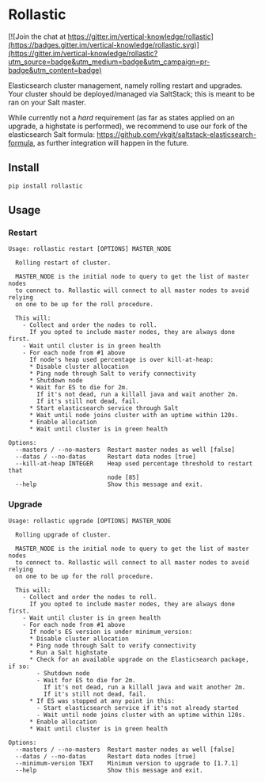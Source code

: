 Rollastic
=========

[![Join the chat at https://gitter.im/vertical-knowledge/rollastic](https://badges.gitter.im/vertical-knowledge/rollastic.svg)](https://gitter.im/vertical-knowledge/rollastic?utm_source=badge&utm_medium=badge&utm_campaign=pr-badge&utm_content=badge)

Elasticsearch cluster management, namely rolling restart and upgrades.
Your cluster should be deployed/managed via SaltStack; this is meant to be ran on your Salt master.

While currently not a *hard* requirement (as far as states applied on an upgrade, a highstate is performed), we
recommend to use our fork of the elasticsearch Salt formula: https://github.com/vkgit/saltstack-elasticsearch-formula,
as further integration will happen in the future.


Install
-------

```
pip install rollastic
```

Usage
-----

### Restart

```
Usage: rollastic restart [OPTIONS] MASTER_NODE

  Rolling restart of cluster.

  MASTER_NODE is the initial node to query to get the list of master nodes
  to connect to. Rollastic will connect to all master nodes to avoid relying
  on one to be up for the roll procedure.

  This will:
    - Collect and order the nodes to roll.
      If you opted to include master nodes, they are always done first.
    - Wait until cluster is in green health
    - For each node from #1 above
      If node's heap used percentage is over kill-at-heap:
      * Disable cluster allocation
      * Ping node through Salt to verify connectivity
      * Shutdown node
      * Wait for ES to die for 2m.
        If it's not dead, run a killall java and wait another 2m.
        If it's still not dead, fail.
      * Start elasticsearch service through Salt
      * Wait until node joins cluster with an uptime within 120s.
      * Enable allocation
      * Wait until cluster is in green health

Options:
  --masters / --no-masters  Restart master nodes as well [false]
  --datas / --no-datas      Restart data nodes [true]
  --kill-at-heap INTEGER    Heap used percentage threshold to restart that
                            node [85]
  --help                    Show this message and exit.
```

### Upgrade

```
Usage: rollastic upgrade [OPTIONS] MASTER_NODE

  Rolling upgrade of cluster.

  MASTER_NODE is the initial node to query to get the list of master nodes
  to connect to. Rollastic will connect to all master nodes to avoid relying
  on one to be up for the roll procedure.

  This will:
    - Collect and order the nodes to roll.
      If you opted to include master nodes, they are always done first.
    - Wait until cluster is in green health
    - For each node from #1 above
      If node's ES version is under minimum_version:
      * Disable cluster allocation
      * Ping node through Salt to verify connectivity
      * Run a Salt highstate
      * Check for an available upgrade on the Elasticsearch package, if so:
        - Shutdown node
        - Wait for ES to die for 2m.
          If it's not dead, run a killall java and wait another 2m.
          If it's still not dead, fail.
      * If ES was stopped at any point in this:
        - Start elasticsearch service if it's not already started
        - Wait until node joins cluster with an uptime within 120s.
      * Enable allocation
      * Wait until cluster is in green health

Options:
  --masters / --no-masters  Restart master nodes as well [false]
  --datas / --no-datas      Restart data nodes [true]
  --minimum-version TEXT    Minimum version to upgrade to [1.7.1]
  --help                    Show this message and exit.
```

